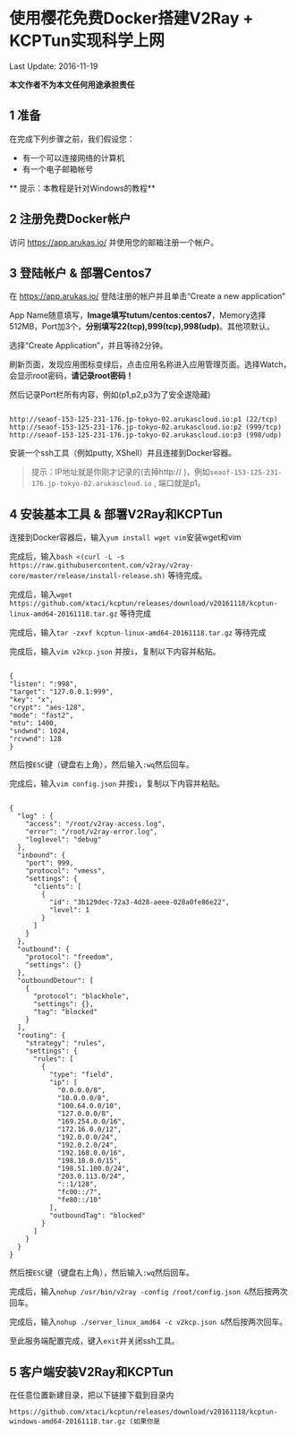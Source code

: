 # 使用樱花免费Docker搭建V2Ray + KCPTun实现科学上网

Last Update: 2016-11-19

**本文作者不为本文任何用途承担责任**

## 1 准备

在完成下列步骤之前，我们假设您：

* 有一个可以连接网络的计算机
* 有一个电子邮箱帐号

** 提示：本教程是针对Windows的教程**

## 2 注册免费Docker帐户

访问 https://app.arukas.io/ 并使用您的邮箱注册一个帐户。

## 3 登陆帐户 & 部署Centos7

在 https://app.arukas.io/ 登陆注册的帐户并且单击“Create a new application”

App Name随意填写，**Image填写tutum/centos:centos7**，Memory选择512MB，Port加3个，**分别填写22(tcp),999(tcp),998(udp)**。其他项默认。

选择“Create Application”，并且等待2分钟。

刷新页面，发现应用图标变绿后，点击应用名称进入应用管理页面。选择Watch，会显示root密码，**请记录root密码！**

然后记录Port栏所有内容，例如(p1,p2,p3为了安全遂隐藏)

```

http://seaof-153-125-231-176.jp-tokyo-02.arukascloud.io:p1 (22/tcp)
http://seaof-153-125-231-176.jp-tokyo-02.arukascloud.io:p2 (999/tcp)
http://seaof-153-125-231-176.jp-tokyo-02.arukascloud.io:p3 (998/udp)

```

安装一个ssh工具（例如putty, XShell）并且连接到Docker容器。

> 提示：IP地址就是你刚才记录的(去掉http:// )，例如`seaof-153-125-231-176.jp-tokyo-02.arukascloud.io` , 端口就是p1。

## 4 安装基本工具 & 部署V2Ray和KCPTun

连接到Docker容器后，输入`yum install wget vim`安装wget和vim

完成后，输入`bash <(curl -L -s https://raw.githubusercontent.com/v2ray/v2ray-core/master/release/install-release.sh)` 等待完成。

完成后，输入`wget https://github.com/xtaci/kcptun/releases/download/v20161118/kcptun-linux-amd64-20161118.tar.gz` 等待完成

完成后，输入`tar -zxvf kcptun-linux-amd64-20161118.tar.gz` 等待完成

完成后，输入`vim v2kcp.json` 并按`i`，复制以下内容并粘贴。

```

{
"listen": ":998",
"target": "127.0.0.1:999",
"key": "x",
"crypt": "aes-128",
"mode": "fast2",
"mtu": 1400,
"sndwnd": 1024,
"rcvwnd": 128
}

```

然后按`ESC`键（键盘右上角），然后输入`:wq`然后回车。

完成后，输入`vim config.json` 并按`i`，复制以下内容并粘贴。

```

{
  "log" : {
    "access": "/root/v2ray-access.log",
    "error": "/root/v2ray-error.log",
    "loglevel": "debug"
  },
  "inbound": {
    "port": 999,
    "protocol": "vmess",
    "settings": {
      "clients": [
        {
          "id": "3b129dec-72a3-4d28-aeee-028a0fe86e22",
          "level": 1
        }
      ]
    }
  },
  "outbound": {
    "protocol": "freedom",
    "settings": {}
  },
  "outboundDetour": [
    {
      "protocol": "blackhole",
      "settings": {},
      "tag": "blocked"
    }
  ],
  "routing": {
    "strategy": "rules",
    "settings": {
      "rules": [
        {
          "type": "field",
          "ip": [
            "0.0.0.0/8",
            "10.0.0.0/8",
            "100.64.0.0/10",
            "127.0.0.0/8",
            "169.254.0.0/16",
            "172.16.0.0/12",
            "192.0.0.0/24",
            "192.0.2.0/24",
            "192.168.0.0/16",
            "198.18.0.0/15",
            "198.51.100.0/24",
            "203.0.113.0/24",
            "::1/128",
            "fc00::/7",
            "fe80::/10"
          ],
          "outboundTag": "blocked"
        }
      ]
    }
  }
}

```

然后按`ESC`键（键盘右上角），然后输入`:wq`然后回车。

完成后，输入`nohup /usr/bin/v2ray -config /root/config.json &`然后按两次回车。

完成后，输入`nohup ./server_linux_amd64 -c v2kcp.json &`然后按两次回车。

至此服务端配置完成，键入`exit`并关闭ssh工具。

## 5 客户端安装V2Ray和KCPTun

在任意位置新建目录，把以下链接下载到目录内



```
https://github.com/xtaci/kcptun/releases/download/v20161118/kcptun-windows-amd64-20161118.tar.gz (如果你是
